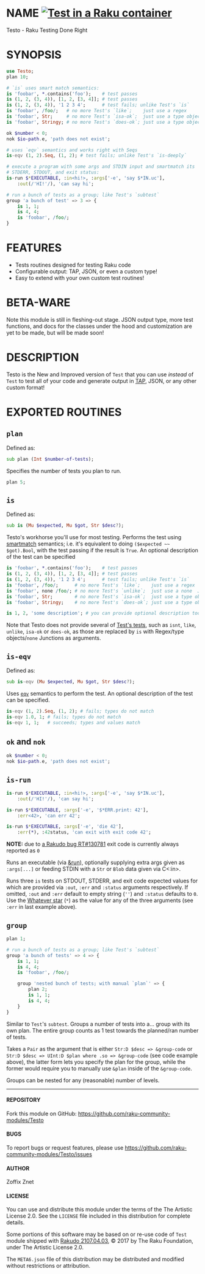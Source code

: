 # NAME [![Test in a Raku container](https://github.com/raku-community-modules/Testo/actions/workflows/test.yaml/badge.svg)](https://github.com/raku-community-modules/Testo/actions/workflows/test.yaml)

Testo - Raku Testing Done Right

# SYNOPSIS

```raku
use Testo;
plan 10;

# `is` uses smart match semantics:
is 'foobar', *.contains('foo');    # test passes
is (1, 2, (3, 4)), [1, 2, [3, 4]]; # test passes
is (1, 2, (3, 4)), '1 2 3 4';      # test fails; unlike Test's `is`
is 'foobar', /foo/;   # no more Test's `like`;    just use a regex
is 'foobar', Str;     # no more Test's `isa-ok`;  just use a type object
is 'foobar', Stringy; # no more Test's `does-ok`; just use a type object

ok $number < 0;
nok $io-path.e, 'path does not exist';

# uses `eqv` semantics and works right with Seqs
is-eqv (1, 2).Seq, (1, 2); # test fails; unlike Test's `is-deeply`

# execute a program with some args and STDIN input and smartmatch its
# STDERR, STDOUT, and exit status:
is-run $*EXECUTABLE, :in<hi!>, :args['-e', 'say $*IN.uc'],
    :out(/'HI!'/), 'can say hi';

# run a bunch of tests as a group; like Test's `subtest`
group 'a bunch of test' => 3 => {
    is 1, 1;
    is 4, 4;
    is 'foobar', /foo/;
}
```

# FEATURES

- Tests routines designed for testing Raku code
- Configurable output: TAP, JSON, or even a custom type!
- Easy to extend with your own custom test routines!

# BETA-WARE

Note this module is still in fleshing-out stage. JSON output type, more
test functions, and docs for the classes under the hood and customization
are yet to be made, but will be made soon!

# DESCRIPTION

Testo is the New and Improved version of `Test` that you can use
*instead* of `Test` to test all of your code and generate output in
[TAP](https://testanything.org/tap-specification.html),
JSON, or any other custom format!

# EXPORTED ROUTINES

## `plan`

Defined as:

```raku
sub plan (Int $number-of-tests);
```

Specifies the number of tests you plan to run.

```raku
plan 5;
```

## `is`

Defined as:

```raku
sub is (Mu $expected, Mu $got, Str $desc?);
```

Testo's workhorse you'll use for most testing. Performs the test using
[smartmatch](https://docs.raku.org/routine/~~.html) semantics; i.e. it's
equivalent to doing `($expected ~~ $got).Bool`, with the test passing if the
result is `True`. An optional description of the test can be specified

```raku
is 'foobar', *.contains('foo');    # test passes
is (1, 2, (3, 4)), [1, 2, [3, 4]]; # test passes
is (1, 2, (3, 4)), '1 2 3 4';      # test fails; unlike Test's `is`
is 'foobar', /foo/;      # no more Test's `like`;    just use a regex
is 'foobar', none /foo/; # no more Test's `unlike`;  just use a none  Junction
is 'foobar', Str;        # no more Test's `isa-ok`;  just use a type object
is 'foobar', Stringy;    # no more Test's `does-ok`; just use a type object

is 1, 2, 'some description'; # you can provide optional description too
```

Note that Testo does not provide several of [Test's
tests](https://docs.raku.org/language/testing), such as `isnt`, `like`,
`unlike`, `isa-ok` or `does-ok`, as those are replaced by `is` with Regex/type
objects/`none` Junctions as arguments.

## `is-eqv`

Defined as:

```raku
sub is-eqv (Mu $expected, Mu $got, Str $desc?);
```

Uses [`eqv`](https://docs.raku.org/routine/eqv) semantics to perform the test.
An optional description of the test can be specified.

```raku
is-eqv (1, 2).Seq, (1, 2); # fails; types do not match
is-eqv 1.0, 1; # fails; types do not match
is-eqv 1, 1;   # succeeds; types and values match
```

## `ok` and `nok`

```raku
ok $number < 0;
nok $io-path.e, 'path does not exist';
```

## `is-run`

```raku
is-run $*EXECUTABLE, :in<hi!>, :args['-e', 'say $*IN.uc'],
    :out(/'HI!'/), 'can say hi';

is-run $*EXECUTABLE, :args['-e', '$*ERR.print: 42'],
    :err<42>, 'can err 42';

is-run $*EXECUTABLE, :args['-e', 'die 42'],
    :err(*), :42status, 'can exit with exit code 42';
```

**NOTE:** due to [a Rakudo bug
RT#130781](https://github.com/Raku/old-issue-tracker/issues/6072)
exit code is currently always reported as `0`

Runs an executable (via [&run](https://docs.raku.org/routine/run)), optionally
supplying extra args given as `:args[...]` or feeding STDIN with a `Str` or
`Blob` data given via C<:in>.

Runs three `is` tests on STDOUT, STDERR, and exit code expected values for
which are provided via `:out`, `:err` and `:status` arguments respectively.
If omitted, `:out` and `:err` default to empty string (`''`) and `:status`
defaults to `0`. Use the [Whatever star](https://docs.raku.org/type/Whatever)
(`*`) as the value for any of the three arguments (see `:err` in last
example above).

## `group`

```raku
plan 1;

# run a bunch of tests as a group; like Test's `subtest`
group 'a bunch of tests' => 4 => {
    is 1, 1;
    is 4, 4;
    is 'foobar', /foo/;

    group 'nested bunch of tests; with manual `plan`' => {
        plan 2;
        is 1, 1;
        is 4, 4;
    }
}
```

Similar to `Test`'s `subtest`. Groups a number of tests into a... group
with its own plan. The entire group counts as 1 test towards the planned/ran
number of tests.

Takes a `Pair` as the argument that is either `Str:D $desc => &group-code`
or `Str:D $desc => UInt:D $plan where .so => &group-code` (see code example
above), the latter form lets you specify the plan for the group, while the
former would require you to manually use `&plan` inside of the `&group-code`.

Groups can be nested for any (reasonable) number of levels.

---

#### REPOSITORY

Fork this module on GitHub:
https://github.com/raku-community-modules/Testo

#### BUGS

To report bugs or request features, please use
https://github.com/raku-community-modules/Testo/issues

#### AUTHOR

Zoffix Znet

#### LICENSE

You can use and distribute this module under the terms of the
The Artistic License 2.0. See the `LICENSE` file included in this
distribution for complete details.

Some portions of this software may be based on or re-use code
of `Test` module shipped with
[Rakudo 2107.04.03](http://rakudo.org/downloads/rakudo/), © 2017 by The Raku
Foundation, under The Artistic License 2.0.

The `META6.json` file of this distribution may be distributed and modified
without restrictions or attribution.
